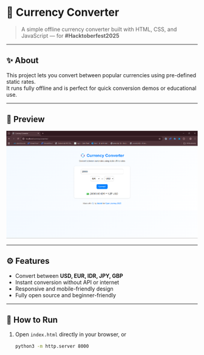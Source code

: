 # 💱 Currency Converter

> A simple offline currency converter built with HTML, CSS, and JavaScript — for **#Hacktoberfest2025**

---

## ✨ About
This project lets you convert between popular currencies using pre-defined static rates.  
It runs fully offline and is perfect for quick conversion demos or educational use.

---

## 📸 Preview
![Currency Converter Preview](preview.png)

---

## ⚙️ Features
- Convert between **USD, EUR, IDR, JPY, GBP**
- Instant conversion without API or internet
- Responsive and mobile-friendly design
- Fully open source and beginner-friendly

---

## 🚀 How to Run
1. Open `index.html` directly in your browser, or
   ```bash
   python3 -m http.server 8000

